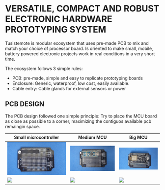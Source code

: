# VERSATILE, COMPACT AND ROBUST ELECTRONIC HARDWARE PROTOTYPING SYSTEM


Tusistemote is modular ecosystem that uses pre-made PCB to mix and match your choice of processor board. Is oriented to make small, mobile, battery powered electronic projects work in real conditions in a very short time.

The ecosystem follows 3 simple rules:

* PCB: pre-made, simple and easy to replicate prototyping boards
* Enclosure: Generic, waterproof, low cost, easily available.
* Cable entry: Cable glands for external sensors or power

## PCB DESIGN

The PCB design followed one simple principle: Try to place the MCU board as close as possible to a corner, maximizing the contiguos available pcb remaingin space.

Small microcontroller         |Medium MCU                    | Big MCU                 
------------------------------|------------------------------|-----------------------------
![](/assets/img/dil.jpg)      |![](/assets/img/small.jpg)    |![](/assets/img/big.jpg) 
![](/assets/img/dilspace.jpg) |![](/assets/img/dilspace.jpg) |![](/assets/img/dilspace.jpg)
